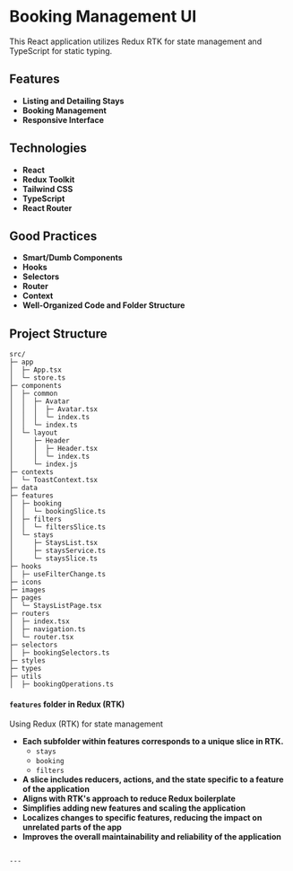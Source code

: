 # Booking Management UI

This React application utilizes Redux RTK for state management and TypeScript for static typing.

## Features

- **Listing and Detailing Stays**
- **Booking Management**
- **Responsive Interface**

## Technologies

- **React**
- **Redux Toolkit**
- **Tailwind CSS**
- **TypeScript**
- **React Router**
 
## Good Practices
- **Smart/Dumb Components**
- **Hooks**
- **Selectors**
- **Router**
- **Context**
- **Well-Organized Code and Folder Structure**

## Project Structure

```plaintext
src/
├─ app                                          
│  ├─ App.tsx                                   
│  └─ store.ts                                  
├─ components                                   
│  ├─ common                                    
│  │  ├─ Avatar                                 
│  │  │  ├─ Avatar.tsx                          
│  │  │  └─ index.ts                            
│  │  └─ index.ts                               
│  └─ layout                                    
│     ├─ Header                                 
│     │  ├─ Header.tsx                          
│     │  └─ index.ts                            
│     └─ index.js                               
├─ contexts                                     
│  └─ ToastContext.tsx                          
├─ data                                         
├─ features                                     
│  ├─ booking                                   
│  │  └─ bookingSlice.ts                        
│  ├─ filters                                   
│  │  └─ filtersSlice.ts                        
│  └─ stays                                     
│     ├─ StaysList.tsx                          
│     ├─ staysService.ts                        
│     └─ staysSlice.ts                          
├─ hooks                                        
│  ├─ useFilterChange.ts                        
├─ icons                                        
├─ images                                       
├─ pages                                        
│  └─ StaysListPage.tsx                         
├─ routers                                      
│  ├─ index.tsx                                 
│  ├─ navigation.ts                             
│  └─ router.tsx                                
├─ selectors                                    
│  ├─ bookingSelectors.ts                       
├─ styles                                       
├─ types                                        
├─ utils                                        
│  ├─ bookingOperations.ts                      
```

#### `features` folder in Redux (RTK)

Using Redux (RTK) for state management

- **Each subfolder within features corresponds to a unique slice in RTK.**
    - `stays`
    - `booking`
    - `filters`
- **A slice includes reducers, actions, and the state specific to a feature of the application**
- **Aligns with RTK's approach to reduce Redux boilerplate**
- **Simplifies adding new features and scaling the application**
- **Localizes changes to specific features, reducing the impact on unrelated parts of the app**
- **Improves the overall maintainability and reliability of the application**
```

---

